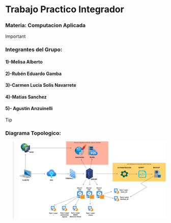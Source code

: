 # Trabajo Practico Integrador

### Materia: Computacion Aplicada

> [!IMPORTANT]
> ### Integrantes del Grupo:
>
> #### 1)-Melisa Alberto
> #### 2)-Rubén Eduardo Gamba
> #### 3)-Carmen Lucia Solis Navarrete
> #### 4)-Matias Sanchez
> #### 5)- Agustin Anzuinelli

> [!TIP]
> ### Diagrama Topologico:

> ![IMAGEN de muestra.](/topologia/topologia.png "Vista de la Topologia.")
